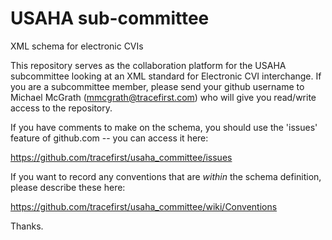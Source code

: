 USAHA sub-committee
===================

XML schema for electronic CVIs

This repository serves as the collaboration platform for the USAHA subcommittee looking at an XML standard for
Electronic CVI interchange. If you are a subcommittee member, please send your github username to
Michael McGrath (mmcgrath@tracefirst.com) who will give you read/write access to the repository.

If you have comments to make on the schema, you should use the 'issues' feature of github.com -- you can access it
here:

https://github.com/tracefirst/usaha_committee/issues

If you want to record any conventions that are *within* the schema definition, please describe these here:

https://github.com/tracefirst/usaha_committee/wiki/Conventions

Thanks.
